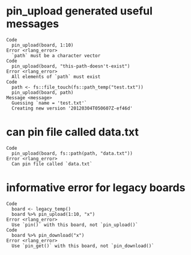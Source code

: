 # pin_upload generated useful messages

    Code
      pin_upload(board, 1:10)
    Error <rlang_error>
      `path` must be a character vector
    Code
      pin_upload(board, "this-path-doesn't-exist")
    Error <rlang_error>
      All elements of `path` must exist
    Code
      path <- fs::file_touch(fs::path_temp("test.txt"))
      pin_upload(board, path)
    Message <message>
      Guessing `name = 'test.txt'`
      Creating new version '20120304T050607Z-ef46d'

# can pin file called data.txt

    Code
      pin_upload(board, fs::path(path, "data.txt"))
    Error <rlang_error>
      Can pin file called `data.txt`

# informative error for legacy boards

    Code
      board <- legacy_temp()
      board %>% pin_upload(1:10, "x")
    Error <rlang_error>
      Use `pin()` with this board, not `pin_upload()`
    Code
      board %>% pin_download("x")
    Error <rlang_error>
      Use `pin_get()` with this board, not `pin_download()`

